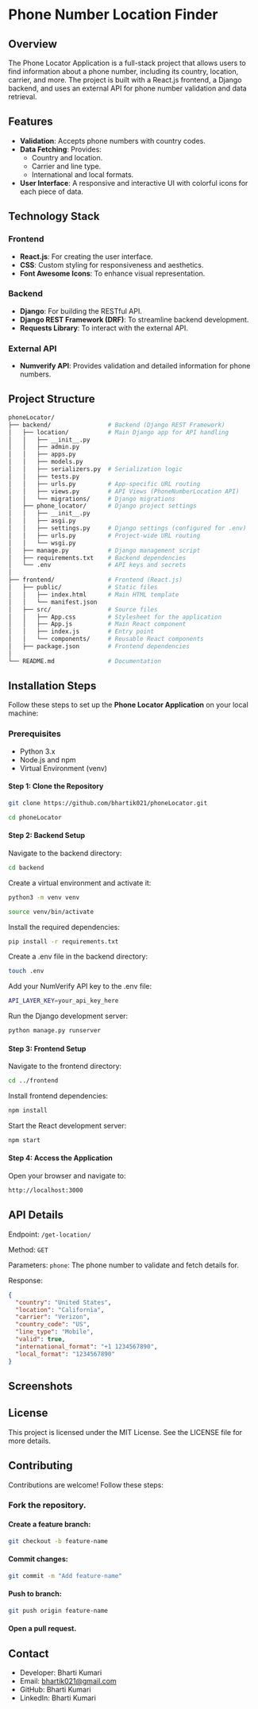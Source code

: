 # Phone Number Location Finder

## Overview

The Phone Locator Application is a full-stack project that allows users to find information about a phone number, including its country, location, carrier, and more. The project is built with a React.js frontend, a Django backend, and uses an external API for phone number validation and data retrieval.

## Features

- **Validation**: Accepts phone numbers with country codes.
- **Data Fetching**: Provides:
  - Country and location.
  - Carrier and line type.
  - International and local formats.
- **User Interface**: A responsive and interactive UI with colorful icons for each piece of data.


## Technology Stack

### Frontend
- **React.js**: For creating the user interface.
- **CSS**: Custom styling for responsiveness and aesthetics.
- **Font Awesome Icons**: To enhance visual representation.

### Backend
- **Django**: For building the RESTful API.
- **Django REST Framework (DRF)**: To streamline backend development.
- **Requests Library**: To interact with the external API.

### External API
- **Numverify API**: Provides validation and detailed information for phone numbers.

## Project Structure 
```bash
phoneLocator/
├── backend/                # Backend (Django REST Framework)
│   ├── location/           # Main Django app for API handling
│   │   ├── __init__.py
│   │   ├── admin.py
│   │   ├── apps.py
│   │   ├── models.py
│   │   ├── serializers.py  # Serialization logic
│   │   ├── tests.py
│   │   ├── urls.py         # App-specific URL routing
│   │   ├── views.py        # API Views (PhoneNumberLocation API)
│   │   └── migrations/     # Django migrations
│   ├── phone_locator/      # Django project settings
│   │   ├── __init__.py
│   │   ├── asgi.py
│   │   ├── settings.py     # Django settings (configured for .env)
│   │   ├── urls.py         # Project-wide URL routing
│   │   └── wsgi.py
│   ├── manage.py           # Django management script
│   ├── requirements.txt    # Backend dependencies
│   └── .env                # API keys and secrets
│
├── frontend/               # Frontend (React.js)
│   ├── public/             # Static files
│   │   ├── index.html      # Main HTML template
│   │   └── manifest.json
│   ├── src/                # Source files
│   │   ├── App.css         # Stylesheet for the application
│   │   ├── App.js          # Main React component
│   │   ├── index.js        # Entry point
│   │   └── components/     # Reusable React components
│   ├── package.json        # Frontend dependencies
│
└── README.md               # Documentation
```

## Installation Steps

Follow these steps to set up the **Phone Locator Application** on your local machine:

### Prerequisites
- Python 3.x
- Node.js and npm
- Virtual Environment (venv)

#### Step 1: Clone the Repository
```bash
git clone https://github.com/bhartik021/phoneLocator.git
```

```bash
cd phoneLocator
```

#### Step 2: Backend Setup

Navigate to the backend directory:
```bash
cd backend
```

Create a virtual environment and activate it:
```bash
python3 -m venv venv
```

```bash
source venv/bin/activate
```

Install the required dependencies:
```bash
pip install -r requirements.txt
```

Create a .env file in the backend directory:
```bash
touch .env
```

Add your NumVerify API key to the .env file:
```bash
API_LAYER_KEY=your_api_key_here
```

Run the Django development server:
```bash
python manage.py runserver
```

#### Step 3: Frontend Setup

Navigate to the frontend directory:
```bash
cd ../frontend
```

Install frontend dependencies:
```bash
npm install
```

Start the React development server:
```bash
npm start
```

#### Step 4: Access the Application

Open your browser and navigate to:
```bash
http://localhost:3000
```

## API Details

Endpoint: ```/get-location/```

Method: `GET`

Parameters:
`phone`: The phone number to validate and fetch details for.

Response:
```json
{
  "country": "United States",
  "location": "California",
  "carrier": "Verizon",
  "country_code": "US",
  "line_type": "Mobile",
  "valid": true,
  "international_format": "+1 1234567890",
  "local_format": "1234567890"
}
```

## Screenshots

## License
This project is licensed under the MIT License. See the LICENSE file for more details.

## Contributing
Contributions are welcome! Follow these steps:

### Fork the repository.
#### Create a feature branch:
```bash
git checkout -b feature-name
```

#### Commit changes:
```bash
git commit -m "Add feature-name"
```

#### Push to branch:
```bash
git push origin feature-name
```

#### Open a pull request.

## Contact
- Developer: Bharti Kumari
- Email: bhartik021@gmail.com
- GitHub: Bharti Kumari
- LinkedIn: Bharti Kumari

